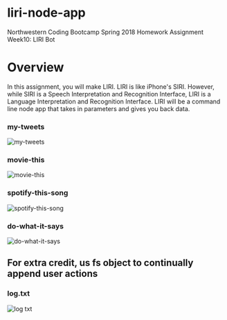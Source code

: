 # liri-node-app
Northwestern Coding Bootcamp Spring 2018 Homework Assignment Week10: LIRI Bot

# Overview
In this assignment, you will make LIRI. LIRI is like iPhone's SIRI. However, while SIRI is a Speech Interpretation and Recognition Interface, LIRI is a Language Interpretation and Recognition Interface. LIRI will be a command line node app that takes in parameters and gives you back data.

### my-tweets
![my-tweets](https://user-images.githubusercontent.com/35242379/40673488-8ad56c68-6337-11e8-9f63-13c8d95ad864.JPG)

### movie-this
![movie-this](https://user-images.githubusercontent.com/35242379/40673648-f59a0dba-6337-11e8-8be5-03e844eb9718.JPG)

### spotify-this-song
![spotify-this-song](https://user-images.githubusercontent.com/35242379/40673618-e1f5856e-6337-11e8-84ec-997645d323c8.JPG)

### do-what-it-says
![do-what-it-says](https://user-images.githubusercontent.com/35242379/40673664-07660904-6338-11e8-999d-1ad468457439.JPG)

## For extra credit, us fs object to continually append user actions
### log.txt
![log txt](https://user-images.githubusercontent.com/35242379/40673833-95bc1978-6338-11e8-9685-2b24168bc31b.JPG)

